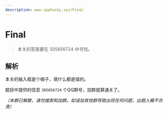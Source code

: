 ```yaml
---
description: www.cpphusky.xyz/Final
---
```


# Final

> 本关的答案要在 305856724 中寻找。

## 解析

本关的输入框是个幌子，填什么都是错的。

题目中提供的信息 `305856724` 个QQ群号，加群就算通关了。

_（本群已解散，请勿搜索和加群。如误加其他群导致出现任何问题，出题人概不负责）_
